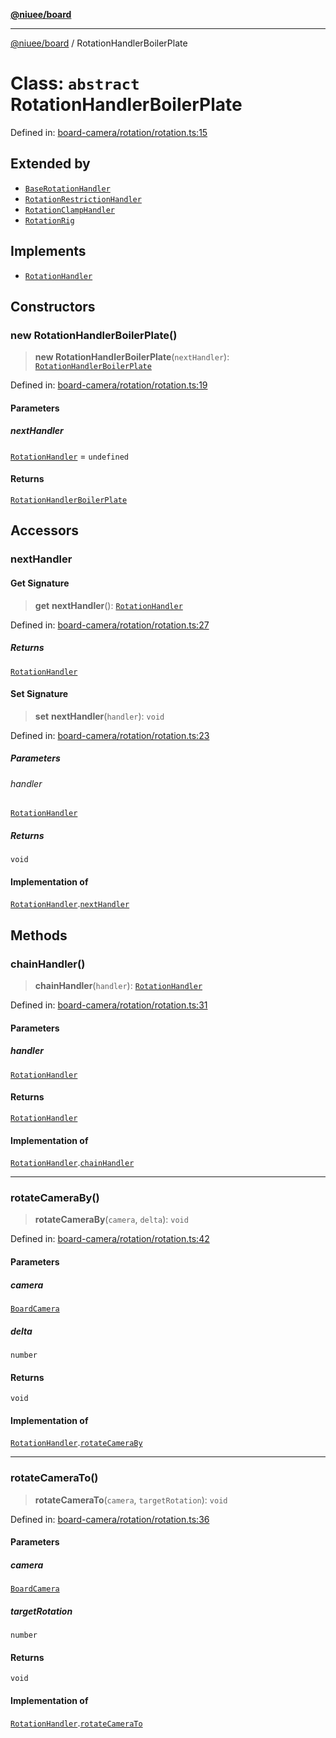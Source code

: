 [**@niuee/board**](../README.md)

***

[@niuee/board](../globals.md) / RotationHandlerBoilerPlate

# Class: `abstract` RotationHandlerBoilerPlate

Defined in: [board-camera/rotation/rotation.ts:15](https://github.com/niuee/board/blob/cc09a87e934160adef876c4e11d51fd97e78653d/src/board-camera/rotation/rotation.ts#L15)

## Extended by

- [`BaseRotationHandler`](BaseRotationHandler.md)
- [`RotationRestrictionHandler`](RotationRestrictionHandler.md)
- [`RotationClampHandler`](RotationClampHandler.md)
- [`RotationRig`](RotationRig.md)

## Implements

- [`RotationHandler`](../interfaces/RotationHandler.md)

## Constructors

### new RotationHandlerBoilerPlate()

> **new RotationHandlerBoilerPlate**(`nextHandler`): [`RotationHandlerBoilerPlate`](RotationHandlerBoilerPlate.md)

Defined in: [board-camera/rotation/rotation.ts:19](https://github.com/niuee/board/blob/cc09a87e934160adef876c4e11d51fd97e78653d/src/board-camera/rotation/rotation.ts#L19)

#### Parameters

##### nextHandler

[`RotationHandler`](../interfaces/RotationHandler.md) = `undefined`

#### Returns

[`RotationHandlerBoilerPlate`](RotationHandlerBoilerPlate.md)

## Accessors

### nextHandler

#### Get Signature

> **get** **nextHandler**(): [`RotationHandler`](../interfaces/RotationHandler.md)

Defined in: [board-camera/rotation/rotation.ts:27](https://github.com/niuee/board/blob/cc09a87e934160adef876c4e11d51fd97e78653d/src/board-camera/rotation/rotation.ts#L27)

##### Returns

[`RotationHandler`](../interfaces/RotationHandler.md)

#### Set Signature

> **set** **nextHandler**(`handler`): `void`

Defined in: [board-camera/rotation/rotation.ts:23](https://github.com/niuee/board/blob/cc09a87e934160adef876c4e11d51fd97e78653d/src/board-camera/rotation/rotation.ts#L23)

##### Parameters

###### handler

[`RotationHandler`](../interfaces/RotationHandler.md)

##### Returns

`void`

#### Implementation of

[`RotationHandler`](../interfaces/RotationHandler.md).[`nextHandler`](../interfaces/RotationHandler.md#nexthandler)

## Methods

### chainHandler()

> **chainHandler**(`handler`): [`RotationHandler`](../interfaces/RotationHandler.md)

Defined in: [board-camera/rotation/rotation.ts:31](https://github.com/niuee/board/blob/cc09a87e934160adef876c4e11d51fd97e78653d/src/board-camera/rotation/rotation.ts#L31)

#### Parameters

##### handler

[`RotationHandler`](../interfaces/RotationHandler.md)

#### Returns

[`RotationHandler`](../interfaces/RotationHandler.md)

#### Implementation of

[`RotationHandler`](../interfaces/RotationHandler.md).[`chainHandler`](../interfaces/RotationHandler.md#chainhandler)

***

### rotateCameraBy()

> **rotateCameraBy**(`camera`, `delta`): `void`

Defined in: [board-camera/rotation/rotation.ts:42](https://github.com/niuee/board/blob/cc09a87e934160adef876c4e11d51fd97e78653d/src/board-camera/rotation/rotation.ts#L42)

#### Parameters

##### camera

[`BoardCamera`](../interfaces/BoardCamera.md)

##### delta

`number`

#### Returns

`void`

#### Implementation of

[`RotationHandler`](../interfaces/RotationHandler.md).[`rotateCameraBy`](../interfaces/RotationHandler.md#rotatecameraby)

***

### rotateCameraTo()

> **rotateCameraTo**(`camera`, `targetRotation`): `void`

Defined in: [board-camera/rotation/rotation.ts:36](https://github.com/niuee/board/blob/cc09a87e934160adef876c4e11d51fd97e78653d/src/board-camera/rotation/rotation.ts#L36)

#### Parameters

##### camera

[`BoardCamera`](../interfaces/BoardCamera.md)

##### targetRotation

`number`

#### Returns

`void`

#### Implementation of

[`RotationHandler`](../interfaces/RotationHandler.md).[`rotateCameraTo`](../interfaces/RotationHandler.md#rotatecamerato)
